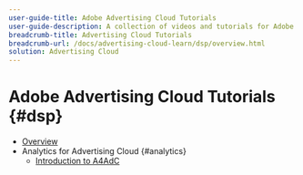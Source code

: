 ```yaml
---
user-guide-title: Adobe Advertising Cloud Tutorials
user-guide-description: A collection of videos and tutorials for Adobe Advertising Cloud.
breadcrumb-title: Advertising Cloud Tutorials
breadcrumb-url: /docs/advertising-cloud-learn/dsp/overview.html
solution: Advertising Cloud
---
```


# Adobe Advertising Cloud Tutorials {#dsp}

+ [Overview](overview.md)
+ Analytics for Advertising Cloud {#analytics}
  + [Introduction to A4AdC](intro-a4adc.md)
